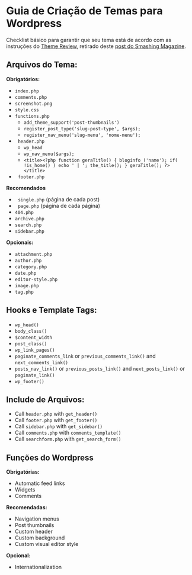 # Guia de Criação de Temas para Wordpress
Checklist básico para garantir que seu tema está de acordo com as instruções do [Theme Review](http://codex.wordpress.org/Theme_Review), retirado deste [post do Smashing Magazine](http://bit.ly/2oTv5sE).

## Arquivos do Tema:

**Obrigatórios:**
-   `index.php`
-   `comments.php`
-   `screenshot.png`
-   `style.css`
-   `functions.php`
    - `add_theme_support('post-thumbnails')`
    - `register_post_type('slug-post-type', $args);`
    - `register_nav_menu('slug-menu', 'nome-menu');`
-   `header.php`
    - `wp_head`
    - `wp_nav_menu($args);`
    - `<title><?php function geraTitle() { bloginfo ('name'); if( !is_home() ) echo ' | '; the_title(); } geraTitle(); ?> </title>`
-   `footer.php`

**Recomendados**
-   `single.php` (página de cada post)
-   `page.php` (página de cada página)
-   `404.php`
-   `archive.php`
-   `search.php`
-   `sidebar.php`

**Opcionais:**
-   `attachment.php`
-   `author.php`
-   `category.php`
-   `date.php`
-   `editor-style.php`
-   `image.php`
-   `tag.php`

## Hooks e Template Tags:

-   `wp_head()`
-   `body_class()`
-   `$content_width`
-   `post_class()`
-   `wp_link_pages()`
-   `paginate_comments_link`  or  `previous_comments_link()`  and  `next_comments_link()`
-   `posts_nav_link()`  or  `previous_posts_link()`  and  `next_posts_link()`  or  `paginate_link()`
-   `wp_footer()`

## Include de Arquivos:

-   Call  `header.php`  with  `get_header()`
-   Call  `footer.php`  with  `get_footer()`
-   Call  `sidebar.php`  with  `get_sidebar()`
-   Call  `comments.php`  with  `comments_template()`
-   Call  `searchform.php`  with  `get_search_form()`

## Funções do Wordpress

**Obrigatórias:**
-   Automatic feed links
-   Widgets
-   Comments

**Recomendadas:**
-   Navigation menus
-   Post thumbnails
-   Custom header
-   Custom background
-   Custom visual editor style

**Opcional:**
-   Internationalization
